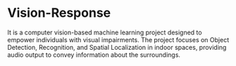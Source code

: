 # Vision-Response
It is a computer vision-based machine learning project designed to empower individuals with visual impairments. The project focuses on Object Detection, Recognition, and Spatial Localization in indoor spaces, providing audio output to convey information about the surroundings.
